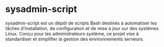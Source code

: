 # sysadmin-script
sysadmin-script est un dépôt de scripts Bash destinés à automatiser les tâches d’installation, de configuration et de mise à jour sur des systèmes Linux. Conçu pour les administrateurs système, ce projet vise à standardiser et simplifier la gestion des environnements serveurs.
